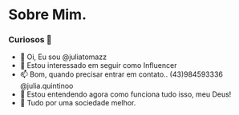 # Sobre Mim.

### Curiosos 👀

- 👋 Oi, Eu sou @juliatomazz
- 👀 Estou interessado em seguir como Influencer
- 📫 Bom, quando precisar entrar em contato.. (43)984593336 @julia.quintinoo
- 🌱 Estou entendendo agora como funciona tudo isso, meu Deus!
- 💞️ Tudo por uma sociedade melhor. 

<!---
juliatomazz/juliatomazz is a ✨ special ✨ repository because its `README.md` (this file) appears on your GitHub profile.
You can click the Preview link to take a look at your changes.
--->
